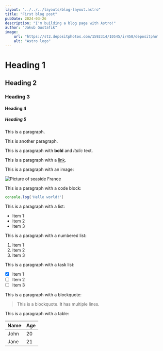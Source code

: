 ```yaml
---
layout: "../../../layouts/blog-layout.astro"
title: "First blog post"
pubDate: 2024-03-26
description: "I'm building a blog page with Astro!"
author: "Jakub Gustafik"
image:
    url: "https://st2.depositphotos.com/1592314/10545/i/450/depositphotos_105455422-stock-photo-nice-mediterranean-sea-france.jpg"
    alt: "Astro logo"
---
```


# Heading 1
## Heading 2
### Heading 3
#### Heading 4
##### Heading 5

This is a paragraph.

This is another paragraph.

This is a paragraph with **bold** and *italic* text.

This is a paragraph with a [link](https://astro.build).

This is a paragraph with an image:

![Picture of seaside France](https://st2.depositphotos.com/1592314/10545/i/450/depositphotos_105455422-stock-photo-nice-mediterranean-sea-france.jpg)

This is a paragraph with a code block:

```js
console.log('Hello world!')
```

This is a paragraph with a list:

- Item 1
- Item 2
- Item 3

This is a paragraph with a numbered list:

1. Item 1
2. Item 2
3. Item 3

This is a paragraph with a task list:

- [x] Item 1
- [ ] Item 2
- [ ] Item 3

This is a paragraph with a blockquote:

> This is a blockquote.
> It has multiple lines.

This is a paragraph with a table:

| Name | Age |
| ---- | --- |
| John | 20 |
| Jane | 21 |
